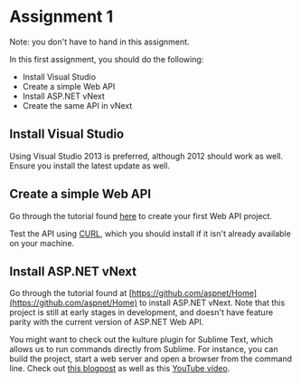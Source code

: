 # Assignment 1

Note: you don't have to hand in this assignment.

In this first assignment, you should do the following:

* Install Visual Studio
* Create a simple Web API
* Install ASP.NET vNext
* Create the same API in vNext

## Install Visual Studio

Using Visual Studio 2013 is preferred, although 2012 should work as well. Ensure you install the latest update as well.

## Create a simple Web API

Go through the tutorial found [here](http://www.asp.net/web-api/overview/web-api-routing-and-actions/create-a-rest-api-with-attribute-routing) to create your first Web API project.

Test the API using [CURL](http://curl.haxx.se/), which you should install if it isn't already available on your machine.

## Install ASP.NET vNext

Go through the tutorial found at [https://github.com/aspnet/Home](https://github.com/aspnet/Home) to install ASP.NET vNext.
Note that this project is still at early stages in development, and doesn't have feature parity with the current version
of ASP.NET Web API.

You might want to check out the kulture plugin for Sublime Text, which allows us to run commands directly from Sublime.
For instance, you can build the project, start a web server and open a browser from the command line. Check out
[this blogpost](http://blogs.msdn.com/b/webdev/archive/2014/08/12/develop-asp-net-vnext-applications-on-a-mac.aspx) as
well as this [YouTube video](https://www.youtube.com/watch?v=1g2I9SJZ5XI).
